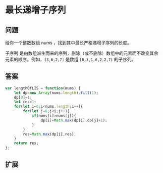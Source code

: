# 最长递增子序列
## 问题
给你一个整数数组 nums ，找到其中最长严格递增子序列的长度。

子序列 是由数组派生而来的序列，删除（或不删除）数组中的元素而不改变其余元素的顺序。例如，`[3,6,2,7]` 是数组 `[0,3,1,6,2,2,7]` 的子序列。
## 答案
```js
var lengthOfLIS = function(nums) {
    let dp=new Array(nums.length).fill(1);
    dp[0]=1;
    let res=1;
    for(let i=0;i<nums.length;i++){
        for(let j=0;j<i;j++){
            if(nums[i]>nums[j]){
                dp[i]=Math.max(dp[i],dp[j]+1);
            }
        }
        res=Math.max(dp[i],res);
    }
    return res;
};
```
## 扩展